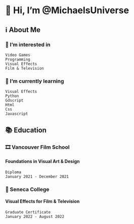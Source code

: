 # 👋 Hi, I’m @MichaelsUniverse

## ℹ️ About Me

<!---
### ⭐ Achievements
--->
### 👀 I’m interested in
    Video Games
    Programming
    Visual Effects
    Film & Television

### 💭 I’m currently learning
    Visual Effects
    Python
    Gdscript
    Html
    Css
    Javascript

## 📚 Education

### 🎞️ Vancouver Film School
#### Foundations in Visual Art & Design
    Diploma
    January 2021 - December 2021

### 🎒 Seneca College
#### Visual Effects for Film & Television
    Graduate Certificate
    January 2022 - August 2022
    



<!---
MichaelsUniverse/MichaelsUniverse is a ✨ special ✨ repository because its `README.md` (this file) appears on your GitHub profile.
You can click the Preview link to take a look at your changes.
--->
